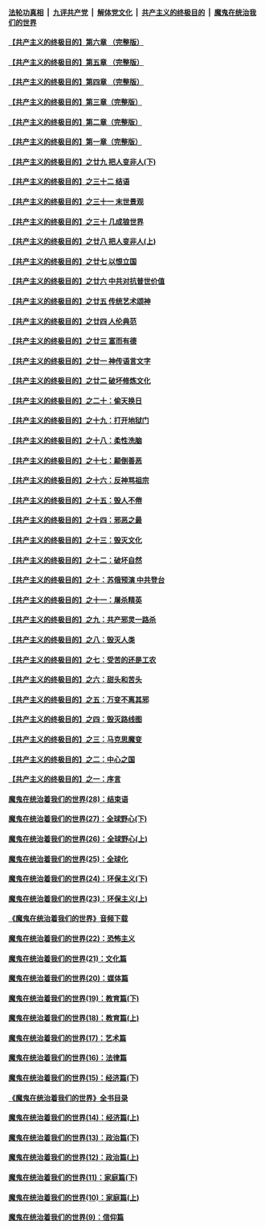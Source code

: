 ####  [法轮功真相](../../../../basic/blob/master/README.md?t=06180802) &nbsp;|&nbsp; [九评共产党](../../../../9ping.md/blob/master/README.md?t=06180802) &nbsp;|&nbsp; [解体党文化](../../../../jtdwh.md/blob/master/README.md?t=06180802)  &nbsp;|&nbsp; [共产主义的终极目的](../../../../gczydzjmd.md/blob/master/README.md?t=06180802) &nbsp;|&nbsp; [魔鬼在统治我们的世界](../../../../mgztzwmdsj.md/blob/master/README.md?t=06180802) 

#### [【共产主义的终极目的】第六章 （完整版）](../pages/nsc422/n11428913.md?t=06180802) 

#### [【共产主义的终极目的】第五章 （完整版）](../pages/nsc422/n11428912.md?t=06180802) 

#### [【共产主义的终极目的】第四章 （完整版）](../pages/nsc422/n11428907.md?t=06180802) 

#### [【共产主义的终极目的】第三章（完整版）](../pages/nsc422/n11428848.md?t=06180802) 

#### [【共产主义的终极目的】第二章（完整版）](../pages/nsc422/n11428831.md?t=06180802) 

#### [【共产主义的终极目的】第一章（完整版）](../pages/nsc422/n11417651.md?t=06180802) 

#### [【共产主义的终极目的】之廿九 把人变非人(下)](../pages/nsc422/n11344140.md?t=06180802) 

#### [【共产主义的终极目的】之三十二 结语](../pages/nsc422/n11360535.md?t=06180802) 

#### [【共产主义的终极目的】之三十一 末世景观](../pages/nsc422/n11351129.md?t=06180802) 

#### [【共产主义的终极目的】之三十 几成狼世界](../pages/nsc422/n11348280.md?t=06180802) 

#### [【共产主义的终极目的】之廿八 把人变非人(上)](../pages/nsc422/n11340492.md?t=06180802) 

#### [【共产主义的终极目的】之廿七 以恨立国](../pages/nsc422/n11336944.md?t=06180802) 

#### [【共产主义的终极目的】之廿六 中共对抗普世价值](../pages/nsc422/n11324785.md?t=06180802) 

#### [【共产主义的终极目的】之廿五 传统艺术颂神](../pages/nsc422/n11296396.md?t=06180802) 

#### [【共产主义的终极目的】之廿四 人伦典范](../pages/nsc422/n11296397.md?t=06180802) 

#### [【共产主义的终极目的】之廿三 富而有德](../pages/nsc422/n11283598.md?t=06180802) 

#### [【共产主义的终极目的】之廿一 神传语言文字](../pages/nsc422/n11263265.md?t=06180802) 

#### [【共产主义的终极目的】之廿二 破坏修炼文化](../pages/nsc422/n11245728.md?t=06180802) 

#### [【共产主义的终极目的】之二十：偷天换日](../pages/nsc422/n11238846.md?t=06180802) 

#### [【共产主义的终极目的】之十九：打开地狱门](../pages/nsc422/n11206376.md?t=06180802) 

#### [【共产主义的终极目的】之十八：柔性洗脑](../pages/nsc422/n11199994.md?t=06180802) 

#### [【共产主义的终极目的】之十七：颠倒善恶](../pages/nsc422/n11179782.md?t=06180802) 

#### [【共产主义的终极目的】之十六：反神骂祖宗](../pages/nsc422/n11166798.md?t=06180802) 

#### [【共产主义的终极目的】之十五：毁人不倦](../pages/nsc422/n11166792.md?t=06180802) 

#### [【共产主义的终极目的】之十四：邪恶之最](../pages/nsc422/n11150249.md?t=06180802) 

#### [【共产主义的终极目的】之十三：毁灭文化](../pages/nsc422/n11135227.md?t=06180802) 

#### [【共产主义的终极目的】之十二：破坏自然](../pages/nsc422/n11135214.md?t=06180802) 

#### [【共产主义的终极目的】之十：苏俄预演 中共登台](../pages/nsc422/n11118424.md?t=06180802) 

#### [【共产主义的终极目的】之十一：屠杀精英](../pages/nsc422/n11118442.md?t=06180802) 

#### [【共产主义的终极目的】之九：共产邪灵一路杀](../pages/nsc422/n11114139.md?t=06180802) 

#### [【共产主义的终极目的】之八：毁灭人类](../pages/nsc422/n11108503.md?t=06180802) 

#### [【共产主义的终极目的】之七：受苦的还是工农](../pages/nsc422/n11101809.md?t=06180802) 

#### [【共产主义的终极目的】之六：甜头和苦头](../pages/nsc422/n11096971.md?t=06180802) 

#### [【共产主义的终极目的】之五：万变不离其邪](../pages/nsc422/n11091285.md?t=06180802) 

#### [【共产主义的终极目的】之四：毁灭路线图](../pages/nsc422/n11086284.md?t=06180802) 

#### [【共产主义的终极目的】之三：马克思魔变](../pages/nsc422/n11061941.md?t=06180802) 

#### [【共产主义的终极目的】之二：中心之国](../pages/nsc422/n11047728.md?t=06180802) 

#### [【共产主义的终极目的】之一：序言](../pages/nsc422/n11086077.md?t=06180802) 

#### [魔鬼在统治着我们的世界(28)：结束语](../pages/nsc422/n10936246.md?t=06180802) 

#### [魔鬼在统治着我们的世界(27)：全球野心(下)](../pages/nsc422/n10928319.md?t=06180802) 

#### [魔鬼在统治着我们的世界(26)：全球野心(上)](../pages/nsc422/n10900318.md?t=06180802) 

#### [魔鬼在统治着我们的世界(25)：全球化](../pages/nsc422/n10788205.md?t=06180802) 

#### [魔鬼在统治着我们的世界(24)：环保主义(下)](../pages/nsc422/n10695307.md?t=06180802) 

#### [魔鬼在统治着我们的世界(23)：环保主义(上)](../pages/nsc422/n10688613.md?t=06180802) 

#### [《魔鬼在统治着我们的世界》音频下载](../pages/nsc422/n10635553.md?t=06180802) 

#### [魔鬼在统治着我们的世界(22)：恐怖主义](../pages/nsc422/n10614727.md?t=06180802) 

#### [魔鬼在统治着我们的世界(21)：文化篇](../pages/nsc422/n10597706.md?t=06180802) 

#### [魔鬼在统治着我们的世界(20)：媒体篇](../pages/nsc422/n10586579.md?t=06180802) 

#### [魔鬼在统治着我们的世界(19)：教育篇(下)](../pages/nsc422/n10564808.md?t=06180802) 

#### [魔鬼在统治着我们的世界(18)：教育篇(上)](../pages/nsc422/n10526970.md?t=06180802) 

#### [魔鬼在统治着我们的世界(17)：艺术篇](../pages/nsc422/n10499093.md?t=06180802) 

#### [魔鬼在统治着我们的世界(16)：法律篇](../pages/nsc422/n10485969.md?t=06180802) 

#### [魔鬼在统治着我们的世界(15)：经济篇(下)](../pages/nsc422/n10469975.md?t=06180802) 

#### [《魔鬼在统治着我们的世界》全书目录](../pages/nsc422/n10464261.md?t=06180802) 

#### [魔鬼在统治着我们的世界(14)：经济篇(上)](../pages/nsc422/n10457370.md?t=06180802) 

#### [魔鬼在统治着我们的世界(13)：政治篇(下)](../pages/nsc422/n10448270.md?t=06180802) 

#### [魔鬼在统治着我们的世界(12)：政治篇(上)](../pages/nsc422/n10444576.md?t=06180802) 

#### [魔鬼在统治着我们的世界(11)：家庭篇(下)](../pages/nsc422/n10440961.md?t=06180802) 

#### [魔鬼在统治着我们的世界(10)：家庭篇(上)](../pages/nsc422/n10435448.md?t=06180802) 

#### [魔鬼在统治着我们的世界(9)：信仰篇](../pages/nsc422/n10432159.md?t=06180802) 

